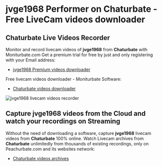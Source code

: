# jvge1968 Performer on Chaturbate - Free LiveCam videos downloader

## Chaturbate Live Videos Recorder

Monitor and record livecam videos of **jvge1968** from **Chaturbate** with Moniturbate.com
Get a premium trial for free by just and only registering with your Email address:
* [jvge1968 Premium videos downloader](https://moniturbate.com/request-demo-licence-key.html)

Free livecam videos downloader - Moniturbate Software:
* [Chaturbate videos downloader](https://moniturbate.com/moniturbate-download-software.html)

![jvge1968 livecam videos recorder](https://peachurnet.com/templates/moniturbate-software.png)


## Capture jvge1968 videos from the Cloud and watch your recordings on Streaming

Without the need of downloading a software, capture **jvge1968** livecam videos from **Chaturbate** 100% online.
Watch Livecam archives from **Chaturbate** unlimitedly from thousands of existing recordings, only on Peachurbate.com and its websites network:
* [Chaturbate videos archives](https://peachurnet.com/)